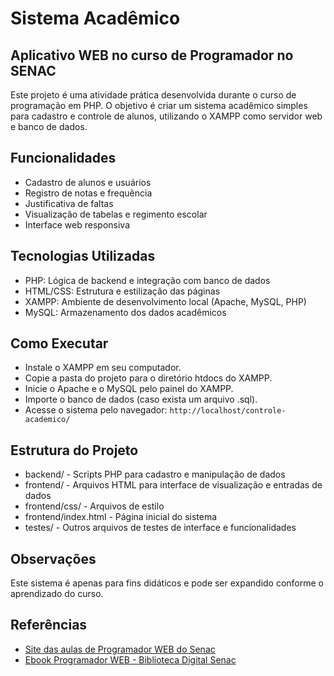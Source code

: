 # Sistema Acadêmico

## Aplicativo WEB no curso de Programador no SENAC

Este projeto é uma atividade prática desenvolvida durante o curso de programação em PHP. O objetivo é criar um sistema acadêmico simples para cadastro e controle de alunos, utilizando o XAMPP como servidor web e banco de dados.

## Funcionalidades

- Cadastro de alunos e usuários
- Registro de notas e frequência
- Justificativa de faltas
- Visualização de tabelas e regimento escolar
- Interface web responsiva

## Tecnologias Utilizadas

- PHP: Lógica de backend e integração com banco de dados
- HTML/CSS: Estrutura e estilização das páginas
- XAMPP: Ambiente de desenvolvimento local (Apache, MySQL, PHP)
- MySQL: Armazenamento dos dados acadêmicos

## Como Executar

- Instale o XAMPP em seu computador.
- Copie a pasta do projeto para o diretório htdocs do XAMPP.
- Inicie o Apache e o MySQL pelo painel do XAMPP.
- Importe o banco de dados (caso exista um arquivo .sql).
- Acesse o sistema pelo navegador: `http://localhost/controle-academico/`

## Estrutura do Projeto

- backend/ - Scripts PHP para cadastro e manipulação de dados
- frontend/ - Arquivos HTML para interface de visualização e entradas de dados
- frontend/css/ - Arquivos de estilo
- frontend/index.html - Página inicial do sistema
- testes/ - Outros arquivos de testes de interface e funcionalidades

## Observações

Este sistema é apenas para fins didáticos e pode ser expandido conforme o aprendizado do curso.

## Referências

- [Site das aulas de Programador WEB do Senac](https://jocile.com/programador-web/)
- [Ebook Programador WEB - Biblioteca Digital Senac](https://bibliotecadigitalsenac.com.br/#/content/reference/uid/38a6ad64-c8d9-ee11-85fc-0022482328f7/player)

